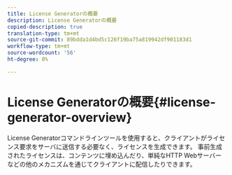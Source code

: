 ```yaml
---
title: License Generatorの概要
description: License Generatorの概要
copied-description: true
translation-type: tm+mt
source-git-commit: 89bdda1d4bd5c126f19ba75a819942df901183d1
workflow-type: tm+mt
source-wordcount: '56'
ht-degree: 0%

---
```



# License Generatorの概要{#license-generator-overview}

License Generatorコマンドラインツールを使用すると、クライアントがライセンス要求をサーバに送信する必要なく、ライセンスを生成できます。 事前生成されたライセンスは、コンテンツに埋め込んだり、単純なHTTP Webサーバーなどの他のメカニズムを通じてクライアントに配信したりできます。
